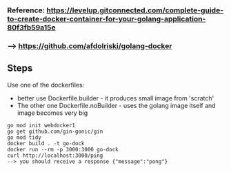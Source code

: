 ### Reference: https://levelup.gitconnected.com/complete-guide-to-create-docker-container-for-your-golang-application-80f3fb59a15e
### --> https://github.com/afdolriski/golang-docker

## Steps
Use one of the dockerfiles:  
- better use Dockerfile.builder - it produces small image from 'scratch'
- The other one Dockerfile.noBuilder - uses the golang image itself and image becomes very big

```
go mod init webdocker1
go get github.com/gin-gonic/gin
go mod tidy
docker build . -t go-dock
docker run --rm -p 3000:3000 go-dock
curl http://localhost:3000/ping
--> you should receive a response {"message":"pong"}
```


